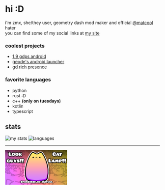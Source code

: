 # hi :D

i'm zmx, she/they user, geometry dash mod maker and official [@matcool](https://github.com/matcool) hater  
you can find some of my social links at [my site](https://xyze.dev)

### coolest projects

* [1.9 gdps android](https://github.com/qimiko/gdps-android-public)
* [geode's android launcher](https://github.com/geode-sdk/android-launcher/)
* [gd rich presence](https://github.com/qimiko/gdrpc)

### favorite languages

* python
* rust :D
* c++ **(only on tuesdays)**
* kotlin
* typescript

## stats

<picture>
  <source
    srcset="https://github-readme-stats.vercel.app/api?username=qimiko&theme=rose_pine&show_icons=true&disable_animations=true&custom_title=my%20stats%20%3A%29&hide_border=true&hide_title=true&hide_rank=true&bg_color=00000000"
    media="(prefers-color-scheme: dark)"
  />
  <source
    srcset="https://github-readme-stats.vercel.app/api?username=qimiko&theme=buefy&show_icons=true&disable_animations=true&custom_title=my%20stats%20%3A%29&hide_border=true&hide_title=true&hide_rank=true"
    media="(prefers-color-scheme: light), (prefers-color-scheme: no-preference)"
  />
  <img alt="my stats" src="https://github-readme-stats.vercel.app/api?username=qimiko&theme=buefy&show_icons=true&disable_animations=true&custom_title=my%20stats%20%3A%29&hide_border=true&hide_title=true&hide_rank=true" />
</picture>

<picture>
  <source
    srcset="https://github-readme-stats.vercel.app/api/top-langs/?username=qimiko&theme=rose_pine&custom_title=languages&hide_border=true&layout=compact&bg_color=00000000&hide=Objective-C%2B%2B,Objective-C,Makefile,CMake"
    media="(prefers-color-scheme: dark)"
  />
  <source
    srcset="https://github-readme-stats.vercel.app/api/top-langs/?username=qimiko&theme=buefy&custom_title=languages&hide_border=true&layout=compact&hide=Objective-C%2B%2B,Objective-C,Makefile,CMake"
    media="(prefers-color-scheme: light), (prefers-color-scheme: no-preference)"
  />
  <img alt="languages" src="https://github-readme-stats.vercel.app/api/top-langs/?username=qimiko&theme=buefy&custom_title=languages&hide_border=true&layout=compact&hide=Objective-C%2B%2B,Objective-C,Makefile,CMake" />
</picture>

---

<img alt="catlamp" src="catlamp.png" width=40%>

